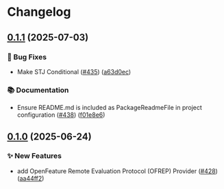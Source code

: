 # Changelog

## [0.1.1](https://github.com/open-feature/dotnet-sdk-contrib/compare/OpenFeature.Providers.Ofrep-v0.1.0...OpenFeature.Providers.Ofrep-v0.1.1) (2025-07-03)


### 🐛 Bug Fixes

* Make STJ Conditional ([#435](https://github.com/open-feature/dotnet-sdk-contrib/issues/435)) ([a63d0ec](https://github.com/open-feature/dotnet-sdk-contrib/commit/a63d0ece23d0a21048ea9304770bac3c65780a1e))


### 📚 Documentation

* Ensure README.md is included as PackageReadmeFile in project configuration ([#438](https://github.com/open-feature/dotnet-sdk-contrib/issues/438)) ([f01e8e6](https://github.com/open-feature/dotnet-sdk-contrib/commit/f01e8e651b5c6d2a84a6a1bdb0754d408fbb38a5))

## [0.1.0](https://github.com/open-feature/dotnet-sdk-contrib/compare/OpenFeature.Providers.Ofrep-v0.0.1...OpenFeature.Providers.Ofrep-v0.1.0) (2025-06-24)


### ✨ New Features

* add OpenFeature Remote Evaluation Protocol (OFREP) Provider ([#428](https://github.com/open-feature/dotnet-sdk-contrib/issues/428)) ([aa44ff2](https://github.com/open-feature/dotnet-sdk-contrib/commit/aa44ff2ee3c8af3e0e715f6bac088a2a3cc70a37))
